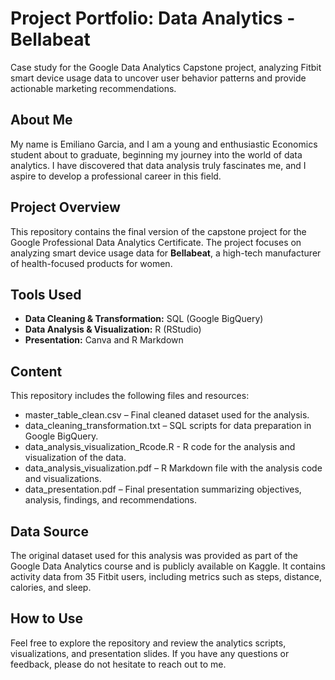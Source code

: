 # Project Portfolio: Data Analytics - Bellabeat
Case study for the Google Data Analytics Capstone project, analyzing Fitbit smart device usage data to uncover user behavior patterns and provide actionable marketing recommendations.

## About Me
My name is Emiliano Garcia, and I am a young and enthusiastic Economics student about to graduate, beginning my journey into the world of data analytics. I have discovered that data analysis truly fascinates me, and I aspire to develop a professional career in this field.

## Project Overview
This repository contains the final version of the capstone project for the Google Professional Data Analytics Certificate. The project focuses on analyzing smart device usage data for **Bellabeat**, a high-tech manufacturer of health-focused products for women.

## Tools Used
- **Data Cleaning & Transformation:** SQL (Google BigQuery)  
- **Data Analysis & Visualization:** R (RStudio)  
- **Presentation:** Canva and R Markdown

## Content 
This repository includes the following files and resources:
- master_table_clean.csv – Final cleaned dataset used for the analysis.
- data_cleaning_transformation.txt – SQL scripts for data preparation in Google BigQuery.
- data_analysis_visualization_Rcode.R - R code for the analysis and visualization of the data.
- data_analysis_visualization.pdf – R Markdown file with the analysis code and visualizations.
- data_presentation.pdf – Final presentation summarizing objectives, analysis, findings, and recommendations.

## Data Source
The original dataset used for this analysis was provided as part of the Google Data Analytics course and is publicly available on Kaggle. It contains activity data from 35 Fitbit users, including metrics such as steps, distance, calories, and sleep.

## How to Use
Feel free to explore the repository and review the analytics scripts, visualizations, and presentation slides. If you have any questions or feedback, please do not hesitate to reach out to me.
